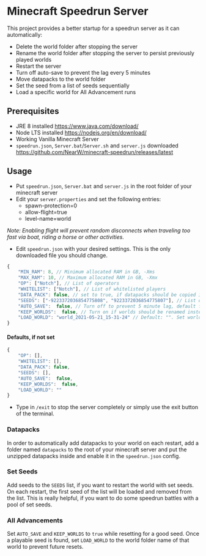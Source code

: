 # Minecraft Speedrun Server

This project provides a better startup for a speedrun server as it can automatically:

-   Delete the world folder after stopping the server
-   Rename the world folder after stopping the server to persist previously played worlds
-   Restart the server
-   Turn off auto-save to prevent the lag every 5 minutes
-   Move datapacks to the world folder
-   Set the seed from a list of seeds sequentially
-   Load a specific world for All Advancement runs

## Prerequisites

-   JRE 8 installed https://www.java.com/download/
-   Node LTS installed https://nodejs.org/en/download/
-   Working Vanilla Minecraft Server
-   `speedrun.json`, `Server.bat`/`Server.sh` and `server.js` downloaded https://github.com/NearW/minecraft-speedrun/releases/latest

## Usage

-   Put `speedrun.json`, `Server.bat` and `server.js` in the root folder of your minecraft server
-   Edit your `server.properties` and set the following entries:
    -   spawn-protection=0
    -   allow-flight=true
    -   level-name=world

_Note: Enabling flight will prevent random disconnects when traveling too fast via boat, riding a horse or other activities._

-   Edit `speedrun.json` with your desired settings. This is the only downloaded file you should change.

```ts
{
    "MIN_RAM": 8, // Minimum allocated RAM in GB, -Xms
    "MAX_RAM": 10, // Maximum allocated RAM in GB, -Xmx
    "OP": ["Notch"], // List of operators
    "WHITELIST": ["Notch"], // List of whitelisted players
    "DATA_PACK": false, // set to true, if datapacks should be copied into the world
    "SEEDS": ["-9223372036854775808", "9223372036854775807"], // List of set seeds that are played one by one, set [] to disable this option
    "AUTO_SAVE":  false, // Turn off to prevent 5 minute lag, default false
    "KEEP_WORLDS":  false, // Turn on if worlds should be renamed instead of deleted, default false
    "LOAD_WORLD": "world_2021-05-21_15-31-24" // Default: "". Set world folder name that should be loaded on server start instead of deleting/archiving the world.
}
```

#### Defaults, if not set

```ts
{
    "OP": [],
    "WHITELIST": [],
    "DATA_PACK": false,
    "SEEDS": [],
    "AUTO_SAVE":  false,
    "KEEP_WORLDS":  false,
    "LOAD_WORLD": ""
}
```

-   Type in `/exit` to stop the server completely or simply use the exit button of the terminal.

### Datapacks

In order to automatically add datapacks to your world on each restart, add a folder named `datapacks` to the root of your
minecraft server and put the unzipped datapacks inside and enable it in the `speedrun.json` config.

### Set Seeds

Add seeds to the `SEEDS` list, if you want to restart the world with set seeds. On each restart, the first seed of the list will be loaded and removed from the list.
This is really helpful, if you want to do some speedrun battles with a pool of set seeds.

### All Advancements

Set `AUTO_SAVE` and `KEEP_WORLDS` to `true` while resetting for a good seed. Once a playable seed is found,
set `LOAD_WORLD` to the world folder name of that world to prevent future resets.
